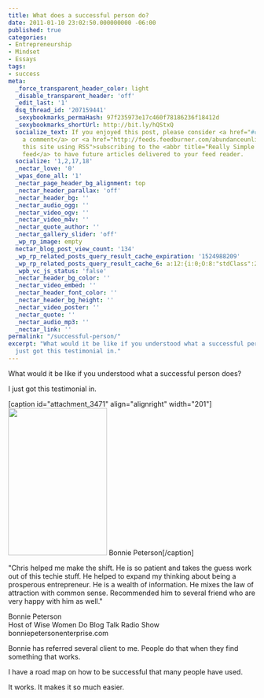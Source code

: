 ```yaml
---
title: What does a successful person do?
date: 2011-01-10 23:02:50.000000000 -06:00
published: true
categories:
- Entrepreneurship
- Mindset
- Essays
tags:
- success
meta:
  _force_transparent_header_color: light
  _disable_transparent_header: 'off'
  _edit_last: '1'
  dsq_thread_id: '207159441'
  _sexybookmarks_permaHash: 97f235973e17c460f78186236f18412d
  _sexybookmarks_shortUrl: http://bit.ly/hQStxQ
  socialize_text: If you enjoyed this post, please consider <a href="#comments">leaving
    a comment</a> or <a href="http://feeds.feedburner.com/abundanceunlimited" title="Syndicate
    this site using RSS">subscribing to the <abbr title="Really Simple Syndication">RSS</abbr>
    feed</a> to have future articles delivered to your feed reader.
  socialize: '1,2,17,18'
  _nectar_love: '0'
  _wpas_done_all: '1'
  _nectar_page_header_bg_alignment: top
  _nectar_header_parallax: 'off'
  _nectar_header_bg: ''
  _nectar_audio_ogg: ''
  _nectar_video_ogv: ''
  _nectar_video_m4v: ''
  _nectar_quote_author: ''
  _nectar_gallery_slider: 'off'
  _wp_rp_image: empty
  nectar_blog_post_view_count: '134'
  _wp_rp_related_posts_query_result_cache_expiration: '1524988209'
  _wp_rp_related_posts_query_result_cache_6: a:12:{i:0;O:8:"stdClass":2:{s:7:"post_id";s:4:"3466";s:5:"score";s:17:"63.74345981878872";}i:1;O:8:"stdClass":2:{s:7:"post_id";s:4:"4137";s:5:"score";s:17:"56.14127692934699";}i:2;O:8:"stdClass":2:{s:7:"post_id";s:4:"1373";s:5:"score";s:17:"24.92650003841348";}i:3;O:8:"stdClass":2:{s:7:"post_id";s:4:"3577";s:5:"score";s:18:"23.162138907994823";}i:4;O:8:"stdClass":2:{s:7:"post_id";s:4:"3463";s:5:"score";s:17:"22.73586013848648";}i:5;O:8:"stdClass":2:{s:7:"post_id";s:4:"3540";s:5:"score";s:18:"21.206647849407886";}i:6;O:8:"stdClass":2:{s:7:"post_id";s:4:"1811";s:5:"score";s:18:"20.704018992820934";}i:7;O:8:"stdClass":2:{s:7:"post_id";s:4:"1160";s:5:"score";s:18:"20.704018992820934";}i:8;O:8:"stdClass":2:{s:7:"post_id";s:3:"309";s:5:"score";s:18:"19.837043432540625";}i:9;O:8:"stdClass":2:{s:7:"post_id";s:4:"3153";s:5:"score";s:18:"19.093257841865732";}i:10;O:8:"stdClass":2:{s:7:"post_id";s:3:"327";s:5:"score";s:18:"19.009423272071665";}i:11;O:8:"stdClass":2:{s:7:"post_id";s:4:"1085";s:5:"score";s:17:"18.92438431917732";}}
  _wpb_vc_js_status: 'false'
  _nectar_header_bg_color: ''
  _nectar_video_embed: ''
  _nectar_header_font_color: ''
  _nectar_header_bg_height: ''
  _nectar_video_poster: ''
  _nectar_quote: ''
  _nectar_audio_mp3: ''
  _nectar_link: ''
permalink: "/successful-person/"
excerpt: "What would it be like if you understood what a successful person does?\r\n\r\nI
  just got this testimonial in."
---
```

<p>What would it be like if you understood what a successful person does?</p>
<p>I just got this testimonial in.</p>
<p>[caption id="attachment_3471" align="alignright" width="201"]<img class="size-medium wp-image-3471" title="Bonnie Peterson" src="{{ site.baseurl }}/posts/2011/01/umm2-201x300.jpg" alt="" width="201" height="300" /> Bonnie Peterson[/caption]</p>
<p>"Chris helped me make the shift. He is so patient and takes the guess work out of this techie stuff. He helped to expand my thinking about being a prosperous entrepreneur. He is a wealth of information. He mixes the law of attraction with common sense. Recommended him to several friend who are very happy with him as well."</p>
<p>Bonnie Peterson<br />
Host of Wise Women Do Blog Talk Radio Show<br />
bonniepetersonenterprise.com</p>
<p>Bonnie has referred several client to me. People do that when they find something that works.</p>
<p>I have a road map on how to be successful that many people have used.</p>
<p>It works. It makes it so much easier.</p>
